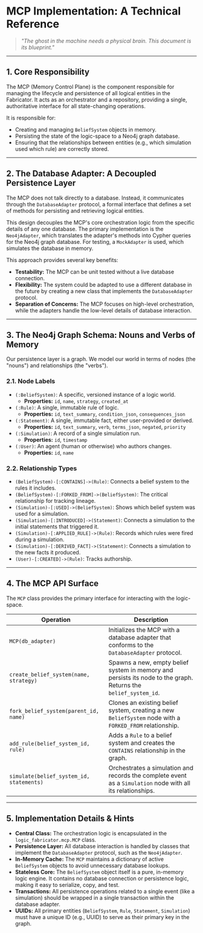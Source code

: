 # MCP Implementation: A Technical Reference

> *"The ghost in the machine needs a physical brain. This document is its blueprint."*

---

## 1. Core Responsibility

The MCP (Memory Control Plane) is the component responsible for managing the lifecycle and persistence of all logical entities in the Fabricator. It acts as an orchestrator and a repository, providing a single, authoritative interface for all state-changing operations.

It is responsible for:
- Creating and managing `BeliefSystem` objects in memory.
- Persisting the state of the logic-space to a Neo4j graph database.
- Ensuring that the relationships between entities (e.g., which simulation used which rule) are correctly stored.

---

## 2. The Database Adapter: A Decoupled Persistence Layer

The MCP does not talk directly to a database. Instead, it communicates through the `DatabaseAdapter` protocol, a formal interface that defines a set of methods for persisting and retrieving logical entities.

This design decouples the MCP's core orchestration logic from the specific details of any one database. The primary implementation is the `Neo4jAdapter`, which translates the adapter's methods into Cypher queries for the Neo4j graph database. For testing, a `MockAdapter` is used, which simulates the database in memory.

This approach provides several key benefits:
- **Testability:** The MCP can be unit tested without a live database connection.
- **Flexibility:** The system could be adapted to use a different database in the future by creating a new class that implements the `DatabaseAdapter` protocol.
- **Separation of Concerns:** The MCP focuses on high-level orchestration, while the adapters handle the low-level details of database interaction.

--- 

## 3. The Neo4j Graph Schema: Nouns and Verbs of Memory

Our persistence layer is a graph. We model our world in terms of nodes (the "nouns") and relationships (the "verbs").

### 2.1. Node Labels

*   `(:BeliefSystem)`: A specific, versioned instance of a logic world.
    *   **Properties:** `id`, `name`, `strategy`, `created_at`
*   `(:Rule)`: A single, immutable rule of logic.
    *   **Properties:** `id`, `text_summary`, `condition_json`, `consequences_json`
*   `(:Statement)`: A single, immutable fact, either user-provided or derived.
    *   **Properties:** `id`, `text_summary`, `verb`, `terms_json`, `negated`, `priority`
*   `(:Simulation)`: A record of a single simulation run.
    *   **Properties:** `id`, `timestamp`
*   `(:User)`: An agent (human or otherwise) who authors changes.
    *   **Properties:** `id`, `name`

### 2.2. Relationship Types

*   `(BeliefSystem)-[:CONTAINS]->(Rule)`: Connects a belief system to the rules it includes.
*   `(BeliefSystem)-[:FORKED_FROM]->(BeliefSystem)`: The critical relationship for tracking lineage.
*   `(Simulation)-[:USED]->(BeliefSystem)`: Shows which belief system was used for a simulation.
*   `(Simulation)-[:INTRODUCED]->(Statement)`: Connects a simulation to the initial statements that triggered it.
*   `(Simulation)-[:APPLIED_RULE]->(Rule)`: Records which rules were fired during a simulation.
*   `(Simulation)-[:DERIVED_FACT]->(Statement)`: Connects a simulation to the new facts it produced.
*   `(User)-[:CREATED]->(Rule)`: Tracks authorship.

---

## 4. The MCP API Surface

The `MCP` class provides the primary interface for interacting with the logic-space.

| Operation                               | Description                                                                                                 |
| --------------------------------------- | ----------------------------------------------------------------------------------------------------------- |
| `MCP(db_adapter)`                       | Initializes the MCP with a database adapter that conforms to the `DatabaseAdapter` protocol.                |
| `create_belief_system(name, strategy)`  | Spawns a new, empty belief system in memory and persists its node to the graph. Returns the `belief_system_id`. |
| `fork_belief_system(parent_id, name)`   | Clones an existing belief system, creating a new `BeliefSystem` node with a `FORKED_FROM` relationship.         |
| `add_rule(belief_system_id, rule)`      | Adds a `Rule` to a belief system and creates the `CONTAINS` relationship in the graph.                        |
| `simulate(belief_system_id, statements)`| Orchestrates a simulation and records the complete event as a `Simulation` node with all its relationships. |

---

## 5. Implementation Details & Hints

*   **Central Class:** The orchestration logic is encapsulated in the `logic_fabricator.mcp.MCP` class.
*   **Persistence Layer:** All database interaction is handled by classes that implement the `DatabaseAdapter` protocol, such as the `Neo4jAdapter`.
*   **In-Memory Cache:** The `MCP` maintains a dictionary of active `BeliefSystem` objects to avoid unnecessary database lookups.
*   **Stateless Core:** The `BeliefSystem` object itself is a pure, in-memory logic engine. It contains no database connection or persistence logic, making it easy to serialize, copy, and test.
*   **Transactions:** All persistence operations related to a single event (like a simulation) should be wrapped in a single transaction within the database adapter.
*   **UUIDs:** All primary entities (`BeliefSystem`, `Rule`, `Statement`, `Simulation`) must have a unique ID (e.g., UUID) to serve as their primary key in the graph.
